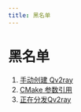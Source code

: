 ```yaml
---
title: 黑名单
---
```


# 黑名单

1. [手动创建 Qv2ray](manuallybuild.md)
2. [CMake 参数引用](cmake-argument.md)
3. [正在分发Qv2ray](distribute.md)
